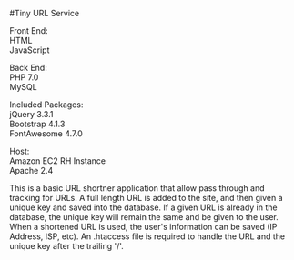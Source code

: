 #Tiny URL Service

Front End:<br>
HTML<br>
JavaScript<br>

Back End:<br>
PHP 7.0<br>
MySQL<br>

Included Packages:<br>
jQuery 3.3.1<br>
Bootstrap 4.1.3<br>
FontAwesome 4.7.0<br>

Host: <br>
Amazon EC2 RH Instance<br>
Apache 2.4<br>

This is a basic URL shortner application that allow pass through and tracking for URLs.
A full length URL is added to the site, and then given a unique key and saved into the database.
If a given URL is already in the database, the unique key will remain the same and be given to the user.
When a shortened URL is used, the user's information can be saved (IP Address, ISP, etc).
An .htaccess file is required to handle the URL and the unique key after the trailing '/'.


